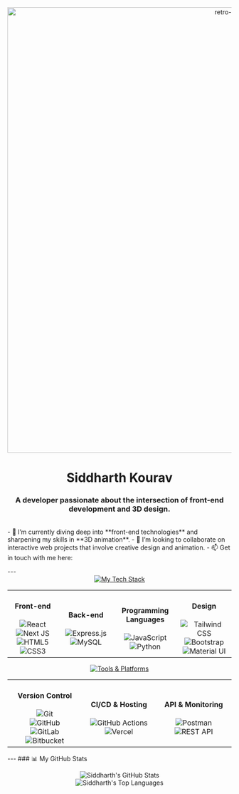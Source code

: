 <div align="center"> <img src="https://raw.githubusercontent.com/Maiiialen/Maiiialen/master/resources/header_black.gif" width="1000" alt="retro-header"/> </div> <h1 align="center">Siddharth Kourav</h1> <h3 align="center">A developer passionate about the intersection of front-end development and 3D design.</h3> <br> - 🌱 I’m currently diving deep into **front-end technologies** and sharpening my skills in **3D animation**. - 👯 I’m looking to collaborate on interactive web projects that involve creative design and animation. - 📫 Get in touch with me here: <p align="left"> </p> --- <div align="center"> <a href="https://git.io/typing-svg"> <img src="https://readme-typing-svg.demolab.com?font=Fira+Code&weight=600&size=25&duration=4000&pause=500&color=3397F7&center=true&vCenter=true&width=435&lines=My+Tech+Stack" alt="My Tech Stack" /> </a> </div> <table align="center"> <tr> <td align="center" width="150"> <h4 align="center">Front-end</h4> <img src="https://img.shields.io/badge/react-%2320232A.svg?style=for-the-badge&logo=react&logoColor=%2361DAFB" alt="React"/> <br> <img src="https://img.shields.io/badge/Next-black?style=for-the-badge&logo=next.js&logoColor=white" alt="Next JS"/> <br> <img src="https://img.shields.io/badge/html5-%23E34F26.svg?style=for-the-badge&logo=html5&logoColor=white" alt="HTML5"/> <br> <img src="https://img.shields.io/badge/css3-%231572B6.svg?style=for-the-badge&logo=css3&logoColor=white" alt="CSS3"/> </td> <td align="center" width="150"> <h4 align="center">Back-end</h4> <img src="https://img.shields.io/badge/express.js-%23404d59.svg?style=for-the-badge&logo=express&logoColor=%2361DAFB" alt="Express.js"/> <br> <img src="https://img.shields.io/badge/mysql-%2300f.svg?style=for-the-badge&logo=mysql&logoColor=white" alt="MySQL"/> </td> <td align="center" width="150"> <h4 align="center">Programming Languages</h4> <img src="https://img.shields.io/badge/javascript-%23323330.svg?style=for-the-badge&logo=javascript&logoColor=%23F7DF1E" alt="JavaScript"/> <br> <img src="https://img.shields.io/badge/python-3670A0?style=for-the-badge&logo=python&logoColor=ffdd54" alt="Python"/> </td> <td align="center" width="150"> <h4 align="center">Design</h4> <img src="https://img.shields.io/badge/Tailwind_CSS-38B2AC?style=for-the-badge&logo=tailwind-css&logoColor=white" alt="Tailwind CSS"/> <br> <img src="https://img.shields.io/badge/Bootstrap-563D7C?style=for-the-badge&logo=bootstrap&logoColor=white" alt="Bootstrap"/> <br> <img src="https://img.shields.io/badge/Material--UI-0081CB?style=for-the-badge&logo=material-ui&logoColor=white" alt="Material UI"/> </td> </tr> </table> <div align="center"> <a href="https://git.io/typing-svg"> <img src="https://readme-typing-svg.demolab.com?font=Fira+Code&weight=600&size=25&duration=4000&pause=500&color=3397F7&center=true&vCenter=true&width=435&lines=Tools+%26+Platforms" alt="Tools & Platforms" /> </a> </div> <table align="center"> <tr> <td align="center" width="170"> <h4 align="center">Version Control</h4> <img src="https://img.shields.io/badge/GIT-E44C30?style=for-the-badge&logo=git&logoColor=white" alt="Git"/> <br> <img src="https://img.shields.io/badge/GitHub-100000?style=for-the-badge&logo=github&logoColor=white" alt="GitHub"/> <br> <img src="https://img.shields.io/badge/GitLab-330F63?style=for-the-badge&logo=gitlab&logoColor=white" alt="GitLab"/> <br> <img src="https://img.shields.io/badge/Bitbucket-0747a6?style=for-the-badge&logo=bitbucket&logoColor=white" alt="Bitbucket"/> </td> <td align="center" width="170"> <h4 align="center">CI/CD & Hosting</h4> <img src="https://img.shields.io/badge/GitHub_Actions-2088FF?style=for-the-badge&logo=github-actions&logoColor=white" alt="GitHub Actions"/> <br> <img src="https://img.shields.io/badge/Vercel-000000?style=for-the-badge&logo=vercel&logoColor=white" alt="Vercel"/> </td> <td align="center" width="170"> <h4 align="center">API & Monitoring</h4> <img src="https://img.shields.io/badge/Postman-FF6C37?style=for-the-badge&logo=postman&logoColor=white" alt="Postman"/> <br> <img src="https://img.shields.io/badge/rest%20api-404d59.svg?style=for-the-badge&logo=api&logoColor=white" alt="REST API"/> </td> </tr> </table> --- ### 📊 My GitHub Stats <p align="center"> <img src="https://github-readme-stats.vercel.app/api?username=Siddharth8912&show_icons=true&theme=dracula" alt="Siddharth's GitHub Stats"/> <br/> <img src="https://github-readme-stats.vercel.app/api/top-langs/?username=Siddharth8912&layout=compact&langs_count=8&theme=dracula" alt="Siddharth's Top Languages"/> </p>
